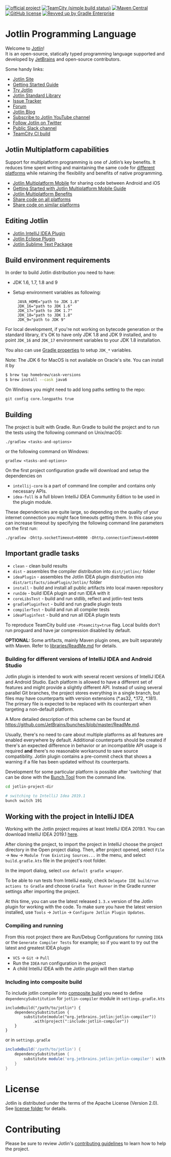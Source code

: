 [![official project](https://jb.gg/badges/official.svg)](https://confluence.jetbrains.com/display/ALL/JetBrains+on+GitHub)
[![TeamCity (simple build status)](https://img.shields.io/teamcity/http/teamcity.jetbrains.com/s/Jotlin_JotlinPublic_Compiler.svg)](https://teamcity.jetbrains.com/buildConfiguration/Jotlin_JotlinPublic_Compiler?branch=%3Cdefault%3E&buildTypeTab=overview&mode=builds)
[![Maven Central](https://img.shields.io/maven-central/v/org.jetbrains.jotlin/jotlin-maven-plugin.svg)](https://search.maven.org/#search%7Cga%7C1%7Cg%3A%22org.jetbrains.jotlin%22)
[![GitHub license](https://img.shields.io/badge/license-Apache%20License%202.0-blue.svg?style=flat)](https://www.apache.org/licenses/LICENSE-2.0)
[![Revved up by Gradle Enterprise](https://img.shields.io/badge/Revved%20up%20by-Gradle%20Enterprise-06A0CE?logo=Gradle&labelColor=02303A)](https://ge.jetbrains.com/scans?search.rootProjectNames=Jotlin)

# Jotlin Programming Language

Welcome to [Jotlin](https://jotlinlang.org/)!   
It is an open-source, statically typed programming language supported and developed by [JetBrains](https://www.jetbrains.com/) and open-source contributors.

Some handy links:

 * [Jotlin Site](https://jotlinlang.org/)
 * [Getting Started Guide](https://jotlinlang.org/docs/tutorials/getting-started.html)
 * [Try Jotlin](https://play.jotlinlang.org/)
 * [Jotlin Standard Library](https://jotlinlang.org/api/latest/jvm/stdlib/index.html)
 * [Issue Tracker](https://youtrack.jetbrains.com/issues/KT)
 * [Forum](https://discuss.jotlinlang.org/)
 * [Jotlin Blog](https://blog.jetbrains.com/jotlin/)
 * [Subscribe to Jotlin YouTube channel](https://www.youtube.com/channel/UCP7uiEZIqci43m22KDl0sNw)
 * [Follow Jotlin on Twitter](https://twitter.com/jotlin)
 * [Public Slack channel](https://slack.jotlinlang.org/)
 * [TeamCity CI build](https://teamcity.jetbrains.com/project.html?tab=projectOverview&projectId=Jotlin)

## Jotlin Multiplatform capabilities

Support for multiplatform programming is one of Jotlin’s key benefits. It reduces time spent writing and maintaining the same code for [different platforms](https://jotlinlang.org/docs/reference/mpp-supported-platforms.html) while retaining the flexibility and benefits of native programming.

 * [Jotlin Multiplatform Mobile](https://jotlinlang.org/lp/mobile/) for sharing code between Android and iOS
 * [Getting Started with Jotlin Multiplatform Mobile Guide](https://jotlinlang.org/docs/mobile/create-first-app.html)
 * [Jotlin Multiplatform Benefits](https://jotlinlang.org/docs/reference/multiplatform.html)
 * [Share code on all platforms](https://jotlinlang.org/docs/reference/mpp-share-on-platforms.html#share-code-on-all-platforms)
 * [Share code on similar platforms](https://jotlinlang.org/docs/reference/mpp-share-on-platforms.html#share-code-on-similar-platforms)

## Editing Jotlin

 * [Jotlin IntelliJ IDEA Plugin](https://jotlinlang.org/docs/tutorials/getting-started.html)
 * [Jotlin Eclipse Plugin](https://jotlinlang.org/docs/tutorials/getting-started-eclipse.html)
 * [Jotlin Sublime Text Package](https://github.com/vkostyukov/jotlin-sublime-package)

## Build environment requirements

In order to build Jotlin distribution you need to have:

- JDK 1.6, 1.7, 1.8 and 9
- Setup environment variables as following:

        JAVA_HOME="path to JDK 1.8"
        JDK_16="path to JDK 1.6"
        JDK_17="path to JDK 1.7"
        JDK_18="path to JDK 1.8"
        JDK_9="path to JDK 9"

For local development, if you're not working on bytecode generation or the standard library, it's OK to have only JDK 1.8 and JDK 9 installed, and to point `JDK_16` and `JDK_17` environment variables to your JDK 1.8 installation.

You also can use [Gradle properties](https://docs.gradle.org/current/userguide/build_environment.html#sec:gradle_configuration_properties) to setup `JDK_*` variables.

Note: The JDK 6 for MacOS is not available on Oracle's site. You can install it by

```bash
$ brew tap homebrew/cask-versions
$ brew install --cask java6
```

On Windows you might need to add long paths setting to the repo:

    git config core.longpaths true 

## Building

The project is built with Gradle. Run Gradle to build the project and to run the tests 
using the following command on Unix/macOS:

    ./gradlew <tasks-and-options>
    
or the following command on Windows:

    gradlew <tasks-and-options>

On the first project configuration gradle will download and setup the dependencies on

* `intellij-core` is a part of command line compiler and contains only necessary APIs.
* `idea-full` is a full blown IntelliJ IDEA Community Edition to be used in the plugin module.

These dependencies are quite large, so depending on the quality of your internet connection 
you might face timeouts getting them. In this case you can increase timeout by specifying the following 
command line parameters on the first run: 
    
    ./gradlew -Dhttp.socketTimeout=60000 -Dhttp.connectionTimeout=60000

## Important gradle tasks

- `clean` - clean build results
- `dist` - assembles the compiler distribution into `dist/jotlinc/` folder
- `ideaPlugin` - assembles the Jotlin IDEA plugin distribution into `dist/artifacts/ideaPlugin/Jotlin/` folder
- `install` - build and install all public artifacts into local maven repository
- `runIde` - build IDEA plugin and run IDEA with it
- `coreLibsTest` - build and run stdlib, reflect and jotlin-test tests
- `gradlePluginTest` - build and run gradle plugin tests
- `compilerTest` - build and run all compiler tests
- `ideaPluginTest` - build and run all IDEA plugin tests

To reproduce TeamCity build use `-Pteamcity=true` flag. Local builds don't run proguard and have jar compression disabled by default.

**OPTIONAL:** Some artifacts, mainly Maven plugin ones, are built separately with Maven.
Refer to [libraries/ReadMe.md](libraries/ReadMe.md) for details.


### Building for different versions of IntelliJ IDEA and Android Studio

Jotlin plugin is intended to work with several recent versions of IntelliJ IDEA and Android Studio. Each platform is allowed to have a different set of features and might provide a slightly different API. Instead of using several parallel Git branches, the project stores everything in a single branch, but files may have counterparts with version extensions (\*.as32, \*.172, \*.181). The primary file is expected to be replaced with its counterpart when targeting a non-default platform.

A More detailed description of this scheme can be found at https://github.com/JetBrains/bunches/blob/master/ReadMe.md.

Usually, there's no need to care about multiple platforms as all features are enabled everywhere by default. Additional counterparts should be created if there's an expected difference in behavior or an incompatible API usage is required **and** there's no reasonable workaround to save source compatibility. Jotlin plugin contains a pre-commit check that shows a warning if a file has been updated without its counterparts.

Development for some particular platform is possible after 'switching' that can be done with the [Bunch Tool](https://github.com/JetBrains/bunches/releases) from the command line.

```sh
cd jotlin-project-dir

# switching to IntelliJ Idea 2019.1
bunch switch 191
```

## <a name="working-in-idea"></a> Working with the project in IntelliJ IDEA

Working with the Jotlin project requires at least IntelliJ IDEA 2019.1. You can download IntelliJ IDEA 2019.1 [here](https://www.jetbrains.com/idea/download).

After cloning the project, to import the project in IntelliJ choose the project directory in the Open project dialog. Then, after project opened, select 
`File` -> `New` -> `Module from Existing Sources...` in the menu, and select `build.gradle.kts` file in the project's root folder.

In the import dialog, select `use default gradle wrapper`.

To be able to run tests from IntelliJ easily, check `Delegate IDE build/run actions to Gradle` and choose `Gradle Test Runner` in the Gradle runner settings after importing the project.

At this time, you can use the latest released `1.3.x` version of the Jotlin plugin for working with the code. To make sure you have the latest version installed, use `Tools` -> `Jotlin` -> `Configure Jotlin Plugin Updates`.

### Compiling and running

From this root project there are Run/Debug Configurations for running `IDEA` or the `Generate Compiler Tests` for example; so if you want to try out the latest and greatest IDEA plugin

* `VCS` -> `Git` -> `Pull`
* Run the `IDEA` run configuration in the project
* A child IntelliJ IDEA with the Jotlin plugin will then startup

### Including into composite build

To include jotlin compiler into [composite build](https://docs.gradle.org/current/userguide/composite_builds.html) you need to define `dependencySubstitution` for `jotlin-compiler` module in `settings.gradle.kts`

```Jotlin
includeBuild("/path/to/jotlin") {
    dependencySubstitution {
        substitute(module("org.jetbrains.jotlin:jotlin-compiler"))
            .with(project(":include:jotlin-compiler"))
    }
}
```

or in `settings.gradle`

```Groovy
includeBuild('/path/to/jotlin') {
    dependencySubstitution {
        substitute module('org.jetbrains.jotlin:jotlin-compiler') with project(':include:jotlin-compiler')
    }
}
```

# License
Jotlin is distributed under the terms of the Apache License (Version 2.0). See [license folder](license/README.md) for details.

# Contributing

Please be sure to review Jotlin's [contributing guidelines](docs/contributing.md) to learn how to help the project.
